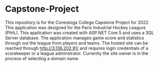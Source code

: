 # Capstone-Project
This repository is for the Conestoga College Capstone Project for 2022. This application was designed for the Paris Industrial Hockey Leagure (PIHL).
This application was created with ASP.NET Core 5 and uses a SQL Server database. The application manages game score and statistics through out the
league from players and teams. The hosted site can be reached through http://3.136.202.91/ and requires login credentials of a scorekeeper or a league
adminstrator. Currently the site owner is in the process of selecting a domain name.
